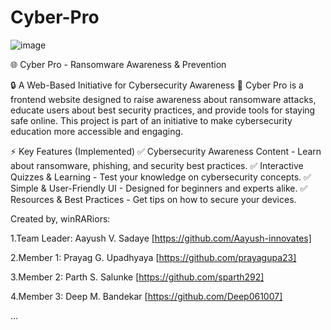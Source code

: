 # Cyber-Pro

![image](https://github.com/user-attachments/assets/52b2390e-991f-4707-81c7-49bb3e344f94)

🌐 Cyber Pro - Ransomware Awareness & Prevention

🔒 A Web-Based Initiative for Cybersecurity Awareness
🚀 Cyber Pro is a frontend website designed to raise awareness about ransomware attacks, educate users about best security practices, and provide tools for staying safe online. This project is part of an initiative to make cybersecurity education more accessible and engaging.

⚡ Key Features (Implemented)
✅ Cybersecurity Awareness Content - Learn about ransomware, phishing, and security best practices.
✅ Interactive Quizzes & Learning - Test your knowledge on cybersecurity concepts.
✅ Simple & User-Friendly UI - Designed for beginners and experts alike.
✅ Resources & Best Practices - Get tips on how to secure your devices.

Created by, winRARiors:

1.Team Leader: Aayush V. Sadaye [https://github.com/Aayush-innovates]

2.Member 1: Prayag G. Upadhyaya [https://github.com/prayagupa23]

3.Member 2: Parth S. Salunke [https://github.com/sparth292]

4.Member 3: Deep M. Bandekar [https://github.com/Deep061007]


...

